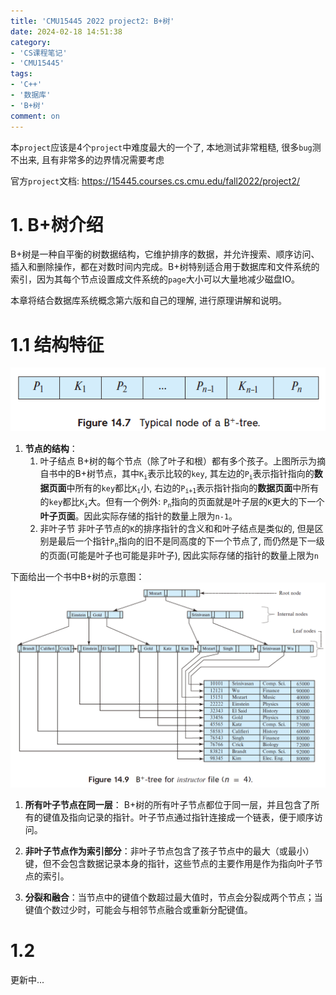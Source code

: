 ```yaml
---
title: 'CMU15445 2022 project2: B+树'
date: 2024-02-18 14:51:38
category: 
- 'CS课程笔记'
- 'CMU15445'
tags: 
- 'C++'
- '数据库'
- 'B+树'
comment: on
---
```


本`project`应该是4个`project`中难度最大的一个了, 本地测试非常粗糙, 很多`bug`测不出来, 且有非常多的边界情况需要考虑

官方`project`文档: https://15445.courses.cs.cmu.edu/fall2022/project2/


# 1. B+树介绍
B+树是一种自平衡的树数据结构，它维护排序的数据，并允许搜索、顺序访问、插入和删除操作，都在对数时间内完成。B+树特别适合用于数据库和文件系统的索引，因为其每个节点设置成文件系统的`page`大小可以大量地减少磁盘IO。

本章将结合数据库系统概念第六版和自己的理解, 进行原理讲解和说明。

# 1.1 结构特征
![Tree-Node](Tree-Node.png)
1. **节点的结构**：
   1. 叶子结点
   B+树的每个节点（除了叶子和根）都有多个孩子。上图所示为摘自书中的B+树节点，其中`K`<sub>`i`</sub>表示比较的`key`, 其左边的`P`<sub>`i`</sub>表示指针指向的**数据页面**中所有的`key`都比`K`<sub>`i`</sub>小, 右边的`P`<sub>`i+1`</sub>表示指针指向的**数据页面**中所有的`key`都比`K`<sub>`i`</sub>大。但有一个例外: `P`<sub>`n`</sub>指向的页面就是叶子层的`K`更大的下一个**叶子页面**。因此实际存储的指针的数量上限为`n-1`。
   2. 非叶子节
   非叶子节点的`K`的排序指针的含义和和叶子结点是类似的, 但是区别是最后一个指针`P`<sub>`n`</sub>指向的旧不是同高度的下一个节点了, 而仍然是下一级的页面(可能是叶子也可能是非叶子), 因此实际存储的指针的数量上限为`n`

下面给出一个书中B+树的示意图：
![(Tree-example](Tree-example.png)

1. **所有叶子节点在同一层**：
B+树的所有叶子节点都位于同一层，并且包含了所有的键值及指向记录的指针。叶子节点通过指针连接成一个链表，便于顺序访问。

1. **非叶子节点作为索引部分**：非叶子节点包含了孩子节点中的最大（或最小）键，但不会包含数据记录本身的指针，这些节点的主要作用是作为指向叶子节点的索引。

2. **分裂和融合**：当节点中的键值个数超过最大值时，节点会分裂成两个节点；当键值个数过少时，可能会与相邻节点融合或重新分配键值。

# 1.2 
更新中...